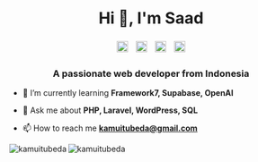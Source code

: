 <h1 align="center">Hi 👋, I'm Saad</h1>
<p align="center">
<a href="https://twitter.com/kamuitubeda" target="blank"><img align="center" src="https://raw.githubusercontent.com/rahuldkjain/github-profile-readme-generator/master/src/images/icons/Social/twitter.svg" alt="kamuitubeda" height="20" width="20" style="padding: 5px;" /></a>
<a href="https://linkedin.com/in/kamuitubeda" target="blank"><img align="center" src="https://raw.githubusercontent.com/rahuldkjain/github-profile-readme-generator/master/src/images/icons/Social/linked-in-alt.svg" alt="kamuitubeda" height="20" width="20" style="padding: 5px;" /></a>
<a href="https://instagram.com/kamuitubeda" target="blank"><img align="center" src="https://raw.githubusercontent.com/rahuldkjain/github-profile-readme-generator/master/src/images/icons/Social/instagram.svg" alt="kamuitubeda" height="20" width="20" style="padding: 5px;" /></a>
<a href="https://www.leetcode.com/kamuitubeda" target="blank"><img align="center" src="https://raw.githubusercontent.com/rahuldkjain/github-profile-readme-generator/master/src/images/icons/Social/leet-code.svg" alt="kamuitubeda" height="20" width="20" style="padding: 5px;" /></a>
</p>
<h3 align="center">A passionate web developer from Indonesia</h3>

- 🌱 I’m currently learning **Framework7, Supabase, OpenAI**

- 💬 Ask me about **PHP, Laravel, WordPress, SQL**

- 📫 How to reach me **kamuitubeda@gmail.com**

<p><img align="left" src="https://github-readme-stats.vercel.app/api/top-langs?username=kamuitubeda&show_icons=true&locale=en&layout=compact" alt="kamuitubeda" /></p>

<p><img align="center" src="https://github-readme-streak-stats.herokuapp.com/?user=kamuitubeda&" alt="kamuitubeda" /></p>

